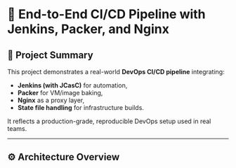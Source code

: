 # 🔧 End-to-End CI/CD Pipeline with Jenkins, Packer, and Nginx

## 🧩 Project Summary

This project demonstrates a real-world **DevOps CI/CD pipeline** integrating:

- **Jenkins (with JCasC)** for automation,
- **Packer** for VM/image baking,
- **Nginx** as a proxy layer,
- **State file handling** for infrastructure builds.

It reflects a production-grade, reproducible DevOps setup used in real teams.

---

## ⚙️ Architecture Overview

